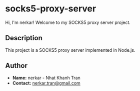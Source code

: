 # socks5-proxy-server

Hi, I'm nerkar! Welcome to my SOCKS5 proxy server project.

## Description

This project is a SOCKS5 proxy server implemented in Node.js.

## Author

- **Name:** nerkar - Nhat Khanh Tran
- **Contact:** nerkar.tran@gmail.com

